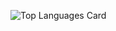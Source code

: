 ![Top Languages Card](https://github-readme-stats.vercel.app/api/top-langs/?username=paych3ck&layout=compact&langs_count=10)
